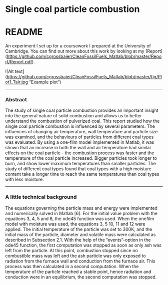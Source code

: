 # Single coal particle combustion
# README

An experiment I set up for a coursework I prepared at the University of Cambridge. You can find out more about this work by looking at my [Report] (https://github.com/cgrossbaier/CleanFossilFuels_Matlab/blob/master/Report/Report.pdf). 

![Alt text](https://github.com/cgrossbaier/CleanFossilFuels_Matlab/blob/master/fig/Plot1_Tair.jpg “Example plot“)

***
### Abstract
The study of single coal particle combustion provides an important insight into the general nature of solid combustion andallows us to better understand the combustion of pulverized coal. This report studied how the single coal particle combustionis influenced by several parameters. The influences of changing air temperature, wall temperature and particle size wasexamined, and the behaviours of particles from different coal types was evaluated. By using a one-film model implementedin Matlab, it was shown that an increase in both the wall and air temperature had similar effects on the coal particle - thecombustion process was faster and the temperature of the coal particle increased. Bigger particles took longer to burn, andshow lower maximum temperatures than smaller particles. The study of different coal types found that coal types with ahigh moisture content take a longer time to reach the same temperatures than coal types with less moisture.

***
### A little technical background
The equations governing the particle mass and energy were implemented and numerically solved in Matlab [6]. For the initial value problem with the equations 3, 4,5 and 6, the ode45 function was used. When the onefilm model with moisture was used, the equations 3, 5 10, 11 and 12 were applied. The initial temperature of the particle was set to 300K, and the initial mass of the particle, diameter and volatile mass were calculated as described in Subsection 2.1.With the help of the ”events”-option in the ode45 function, the first computation was stopped as soon as only ash was left from the particle. At this point, combustion stopped since no combustible mass was left and the ash particle was only exposed to radiation from the furnace wall and conduction from the furnace air. This process was then calculated in a second computation.When the temperature of the particle reached a stable point, hence radiation and conduction were in an equilibrium, the second computation was stopped.






